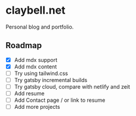 # claybell.net

Personal blog and portfolio.

## Roadmap

- [x] Add mdx support
- [x] Add mdx content
- [ ] Try using tailwind.css
- [ ] Try gatsby incremental builds
- [ ] Try gatsby cloud, compare with netlify and zeit
- [ ] Add resume
- [ ] Add Contact page / or link to resume
- [ ] Add more projects
